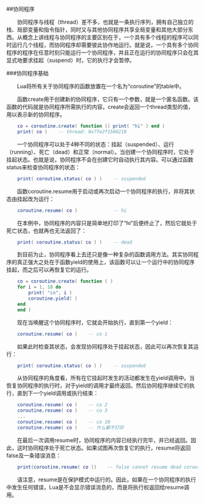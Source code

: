 ##协同程序

&emsp;&emsp;协同程序与线程（thread）差不多，也就是一条执行序列，拥有自己独立的栈、局部变量和指令指针，同时又与其他协同程序共享全局变量和其他大部分东西。从概念上讲线程与协同程序的主要区别在于，一个具有多个线程的程序可以同时运行几个线程，而协同程序却需要彼此协作地运行。就是说，一个具有多个协同程序的程序在任意时刻只能运行一个协同程序，并且正在运行的协同程序只会在其显式地要求挂起（suspend）时，它的执行才会暂停。

###协同程序基础

&emsp;&emsp;Lua将所有关于协同程序的函数放置在一个名为“coroutine”的table中。

&emsp;&emsp;函数create用于创建新的协同程序，它只有一个参数，就是一个匿名函数。该函数的代码就是协同程序所需执行的内容。create会返回一个thread类型的值，用以表示新的协同程序。

```lua
    co = coroutine.create( function () print( "hi" ) end )
    print( co )    -- thread: 0x7fe2f1506218
```

&emsp;&emsp;一个协同程序可以处于4种不同的状态：挂起（suspended）、运行（running）、死亡（dead）和正常（normal）。当创建一个协同程序时，它处于挂起状态。也就是说，协同程序不会在创建它时自动执行其内容。可以通过函数status来检查协同程序的状态：

```lua
    print( coroutine.status( co ) )    -- suspended
```

&emsp;&emsp;函数coroutine.resume用于启动或再次启动一个协同程序的执行，并将其状态由挂起改为运行：

```lua
    coroutine.resume( co )             -- hi
```

&emsp;&emsp;在本例中，协同程序的内容只是简单地打印了“hi”后便终止了，然后它就处于死亡状态，也就再也无法返回了：

```lua
    print( coroutine.status( co ) )    -- dead
```

&emsp;&emsp;到目前为止，协同程序看上去还只是像一种复杂的函数调用方法。其实协同程序的真正强大之处在于函数yield的使用上，该函数可以让一个运行中的协同程序挂起，而之后可以再恢复它的运行。

```lua
    co = coroutine.create( function ( )
	for i = 1, 10 do
		print( "co", i )
		coroutine.yield( )
	end
    end )
```

&emsp;&emsp;现在当唤醒这个协同程序时，它就会开始执行，直到第一个yield：

```lua
    coroutine.resume( co )    -- co 1
```

&emsp;&emsp;如果此时检查其状态，会发现协同程序处于挂起状态，因此可以再次恢复其运行：

```lua
    print( coroutine.status( co ) )    -- suspended
```

&emsp;&emsp;从协同程序的角度看，所有在它挂起时发生的活动都发生在yield调用中。当恢复协同程序的执行时，对于yield的调用才最终返回。然后协同程序继续它的执行，直到下一个yield调用或执行结束：

```lua
    coroutine.resume( co )    -- co 2
    coroutine.resume( co )    -- co 3
    ...
    coroutine.resume( co )    -- co 10
    coroutine.resume( co )    -- 什么都不打印
```

&emsp;&emsp;在最后一次调用resume时，协同程序的内容已经执行完毕，并已经返回。因此，这时协同程序处于死亡状态。如果试图再次恢复它的执行，resume将返回false及一条错误消息：

```lua
    print(coroutine.resume( co ))    -- false cannot resume dead coroutine
```

&emsp;&emsp;请注意，resume是在保护模式中运行的。因此，如果在一个协同程序的执行中发生任何错误，Lua是不会显示错误消息的，而是将执行权返回给resume调用。












